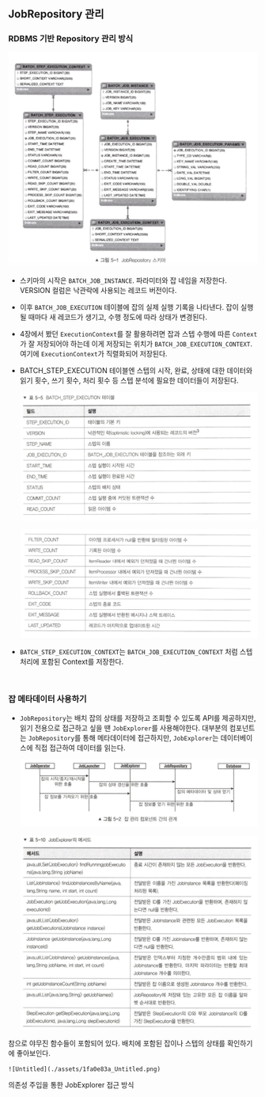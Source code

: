 ## JobRepository 관리

### RDBMS 기반 Repository 관리 방식

![Untitled](assets/6a070204_Untitled.png)

- 스키마의 시작은 `BATCH_JOB_INSTANCE`. 파라미터와 잡 네임을 저장한다. VERSION 컬럼은 낙관락에 사용되는 레코드 버전이다.

- 이후 `BATCH_JOB_EXECUTION` 테이블에 잡의 실제 실행 기록을 나타낸다. 잡이 실행될 때마다 새 레코드가 생기고, 수행 정도에 따라 상태가 변경된다.

- 4장에서 봤던 `ExecutionContext`를 잘 활용하려면 잡과 스텝 수행에 따른 `Context`가 잘 저장되어야 하는데 이게 저장되는 위치가 `BATCH_JOB_EXECUTION_CONTEXT`. 여기에 `ExecutionContext`가 직렬화되어 저장된다.

- BATCH_STEP_EXECUTION 테이블엔 스텝의 시작, 완료, 상태에 대한 데이터와 읽기 횟수, 쓰기 횟수, 처리 횟수 등 스텝 분석에 필요한 데이터들이 저장된다.

	![Untitled](assets/d296f87b_Untitled.png)

	![Untitled](assets/8ce46060_Untitled.png)

- `BATCH_STEP_EXECUTION_CONTEXT`는 `BATCH_JOB_EXECUTION_CONTEXT` 처럼 스텝 처리에 포함된 Context를 저장한다.

<br/>

### 잡 메타데이터 사용하기

- `JobRepository`는 배치 잡의 상태를 저장하고 조회할 수 있도록 API를 제공하지만, 읽기 전용으로 접근하고 싶을 땐 `JobExplorer`를 사용해야한다. 대부분의 컴포넌트는 `JobRepository`를 통해 메타데이터에 접근하지만, `JobExplorer`는 데이터베이스에 직접 접근하여 데이터를 읽는다.

	![Untitled](assets/d409e931_Untitled.png)

	![Untitled](assets/ee3840d3_Untitled.png)

참으로 야무진 함수들이 포함되어 있다. 배치에 포함된 잡이나 스텝의 상태를 확인하기에 좋아보인다.

	![Untitled](./assets/1fa0e83a_Untitled.png)

의존성 주입을 통한 JobExplorer 접근 방식

